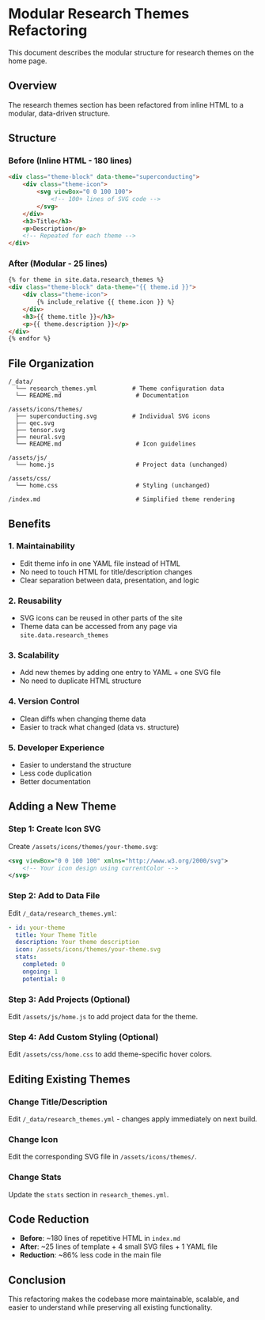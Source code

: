 # Modular Research Themes Refactoring

This document describes the modular structure for research themes on the home page.

## Overview

The research themes section has been refactored from inline HTML to a modular, data-driven structure.

## Structure

### Before (Inline HTML - 180 lines)

```html
<div class="theme-block" data-theme="superconducting">
    <div class="theme-icon">
        <svg viewBox="0 0 100 100">
            <!-- 100+ lines of SVG code -->
        </svg>
    </div>
    <h3>Title</h3>
    <p>Description</p>
    <!-- Repeated for each theme -->
</div>
```

### After (Modular - 25 lines)

```html
{% for theme in site.data.research_themes %}
<div class="theme-block" data-theme="{{ theme.id }}">
    <div class="theme-icon">
        {% include_relative {{ theme.icon }} %}
    </div>
    <h3>{{ theme.title }}</h3>
    <p>{{ theme.description }}</p>
</div>
{% endfor %}
```

## File Organization

```
/_data/
  └── research_themes.yml          # Theme configuration data
  └── README.md                     # Documentation

/assets/icons/themes/
  ├── superconducting.svg          # Individual SVG icons
  ├── qec.svg
  ├── tensor.svg
  ├── neural.svg
  └── README.md                     # Icon guidelines

/assets/js/
  └── home.js                       # Project data (unchanged)

/assets/css/
  └── home.css                      # Styling (unchanged)

/index.md                           # Simplified theme rendering
```

## Benefits

### 1. **Maintainability**
- Edit theme info in one YAML file instead of HTML
- No need to touch HTML for title/description changes
- Clear separation between data, presentation, and logic

### 2. **Reusability**
- SVG icons can be reused in other parts of the site
- Theme data can be accessed from any page via `site.data.research_themes`

### 3. **Scalability**
- Add new themes by adding one entry to YAML + one SVG file
- No need to duplicate HTML structure

### 4. **Version Control**
- Clean diffs when changing theme data
- Easier to track what changed (data vs. structure)

### 5. **Developer Experience**
- Easier to understand the structure
- Less code duplication
- Better documentation

## Adding a New Theme

### Step 1: Create Icon SVG
Create `/assets/icons/themes/your-theme.svg`:
```svg
<svg viewBox="0 0 100 100" xmlns="http://www.w3.org/2000/svg">
    <!-- Your icon design using currentColor -->
</svg>
```

### Step 2: Add to Data File
Edit `/_data/research_themes.yml`:
```yaml
- id: your-theme
  title: Your Theme Title
  description: Your theme description
  icon: /assets/icons/themes/your-theme.svg
  stats:
    completed: 0
    ongoing: 1
    potential: 0
```

### Step 3: Add Projects (Optional)
Edit `/assets/js/home.js` to add project data for the theme.

### Step 4: Add Custom Styling (Optional)
Edit `/assets/css/home.css` to add theme-specific hover colors.

## Editing Existing Themes

### Change Title/Description
Edit `/_data/research_themes.yml` - changes apply immediately on next build.

### Change Icon
Edit the corresponding SVG file in `/assets/icons/themes/`.

### Change Stats
Update the `stats` section in `research_themes.yml`.

## Code Reduction

- **Before**: ~180 lines of repetitive HTML in `index.md`
- **After**: ~25 lines of template + 4 small SVG files + 1 YAML file
- **Reduction**: ~86% less code in the main file

## Conclusion

This refactoring makes the codebase more maintainable, scalable, and easier to understand while preserving all existing functionality.


